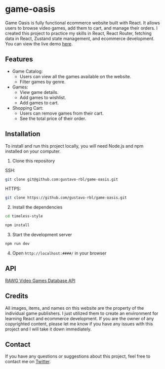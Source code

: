 # game-oasis

Game Oasis is fully functional ecommerce website built with React. It allows users to browse video games, add them to cart, and manage their orders. I created this project to practice my skills in React, React Router, fetching data in React, Zustand state management, and ecommerce development. You can view the live demo [here](https://gustavo-rbl.github.io/game-oasis/).

## Features

- Game Catalog:
  - Users can view all the games available on the website.
  - Filter games by genre.
- Games:
  - View game details.
  - Add games to wishlist.
  - Add games to cart.
- Shopping Cart:
  - Users can remove games from their cart.
  - See the total price of their order.

## Installation

To install and run this project locally, you will need Node.js and npm installed on your computer.

1. Clone this repository

SSH:

```sh
git clone git@github.com:gustavo-rbl/game-oasis.git
```

HTTPS:

```sh
git clone https://github.com/gustavo-rbl/game-oasis.git
```

2. Install the dependencies

```sh
cd timeless-style
```

```sh
npm install
```

3. Start the development server

```sh
npm run dev
```

4. Open `http://localhost:####/` in your browser

## API

[RAWG Video Games Database API](https://rawg.io/apidocs)

## Credits

All images, items, and names on this website are the property of the individual game publishers. I just utilized them to create an environment for learning React and ecommerce development. If you are the owner of any copyrighted content, please let me know if you have any issues with this project and I will take it down immediately.

## Contact

If you have any questions or suggestions about this project, feel free to contact me on [Twitter](https://twitter.com/gustavo_rbl).

